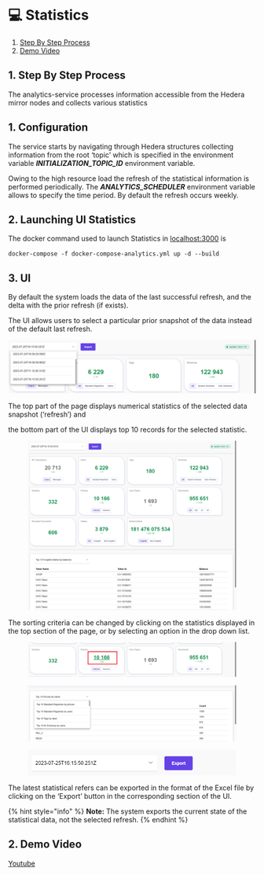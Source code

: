 # 💻 Statistics

1. [Step By Step Process](statistics.md#id-1.-step-by-step-process)
2. [Demo Video](statistics.md#id-2.-demo-video)

## 1. Step By Step Process

The analytics-service processes information accessible from the Hedera mirror nodes and collects various statistics

## **1. Configuration**

The service starts by navigating through Hedera structures collecting information from the root ‘topic’ which is specified in the environment variable _**INITIALIZATION\_TOPIC\_ID**_ environment variable.

Owing to the high resource load the refresh of the statistical information is performed periodically. The _**ANALYTICS\_SCHEDULER**_ environment variable allows to specify the time period. By default the refresh occurs weekly.

## 2. Launching UI Statistics

The docker command used to launch Statistics in [localhost:3000](http://localhost:3000/) is

```
docker-compose -f docker-compose-analytics.yml up -d --build
```

## **3. UI**

By default the system loads the data of the last successful refresh, and the delta with the prior refresh (if exists).

The UI allows users to select a particular prior snapshot of the data instead of the default last refresh.

![image1.png](<../../../.gitbook/assets/0 (6) (1).png>)

The top part of the page displays numerical statistics of the selected data snapshot (‘refresh’) and

the bottom part of the UI displays top 10 records for the selected statistic.

<figure><img src="../../../.gitbook/assets/1 (8) (1).png" alt=""><figcaption></figcaption></figure>

The sorting criteria can be changed by clicking on the statistics displayed in the top section of the page, or by selecting an option in the drop down list.

<figure><img src="../../../.gitbook/assets/2 (7) (1) (1).png" alt=""><figcaption></figcaption></figure>

<figure><img src="../../../.gitbook/assets/3 (7) (1).png" alt=""><figcaption></figcaption></figure>

<figure><img src="../../../.gitbook/assets/4 (6).png" alt=""><figcaption></figcaption></figure>

The latest statistical refers can be exported in the format of the Excel file by clicking on the ‘Export’ button in the corresponding section of the UI.

{% hint style="info" %}
**Note:** The system exports the current state of the statistical data, not the selected refresh.
{% endhint %}

## 2. Demo Video

[Youtube](https://youtu.be/e6U68FtEbG8?si=vmIw7XY8Box\_G3o4\&t=330)
